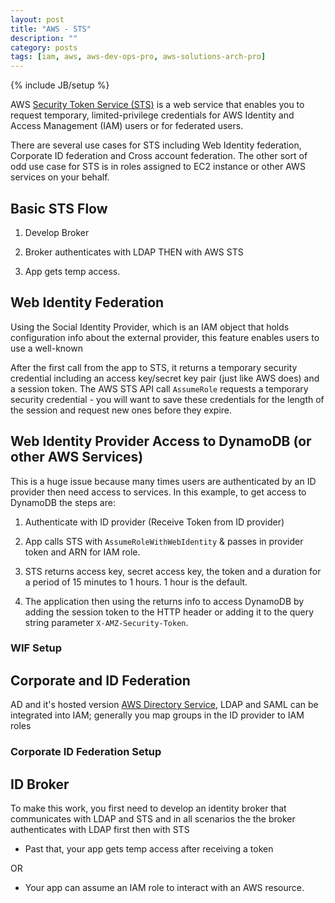 ```yaml
---
layout: post
title: "AWS - STS"
description: ""
category: posts
tags: [iam, aws, aws-dev-ops-pro, aws-solutions-arch-pro]
---
```

{% include JB/setup %}

AWS [Security Token Service (STS)](http://docs.aws.amazon.com/STS/latest/APIReference/Welcome.html) is a web service that enables you to request temporary, limited-privilege credentials for AWS Identity and Access Management (IAM) users or for federated users.

There are several use cases for STS including Web Identity federation, Corporate ID federation and Cross account federation. The other sort of odd use case for STS is in roles assigned to EC2 instance or other AWS services on your behalf.

## Basic STS Flow

1. Develop Broker

2. Broker authenticates with LDAP THEN with AWS STS

3. App gets temp access.

## Web Identity Federation

Using the Social Identity Provider, which is an IAM object that holds configuration info about the external provider, this feature enables users to use a well-known 

After the first call from the app to STS, it returns a temporary security credential including an access key/secret key pair (just like AWS does) and a session token. The AWS STS API call `AssumeRole` requests a temporary security credential - you will want to save these credentials for the length of the session and request new ones before they expire.

## Web Identity Provider Access to DynamoDB (or other AWS Services)

This is a huge issue because many times users are authenticated by an ID provider then need access to services. In this example, to get access to DynamoDB the steps are:

1. Authenticate with ID provider (Receive Token from ID provider)

3. App calls STS with `AssumeRoleWithWebIdentity` &amp; passes in provider token and ARN for IAM role.

4. STS returns access key, secret access key, the token and a duration for a period of 15 minutes to 1 hours. 1 hour is the default.

5. The application then using the returns info to access DynamoDB by adding the session token to the HTTP header or adding it to the query string parameter `X-AMZ-Security-Token`.

### WIF Setup



## Corporate and ID Federation

AD and it's hosted version [AWS Directory Service](https://aws.amazon.com/directoryservice/), LDAP and SAML can be integrated into IAM; generally you map groups in the ID provider to IAM roles

### Corporate ID Federation Setup


## ID Broker

To make this work, you first need to develop an identity broker that communicates with LDAP and STS and in all scenarios the the broker authenticates with LDAP first then with STS

* Past that, your app gets temp access after receiving a token

OR 

* Your app can assume an IAM role to interact with an AWS resource.


